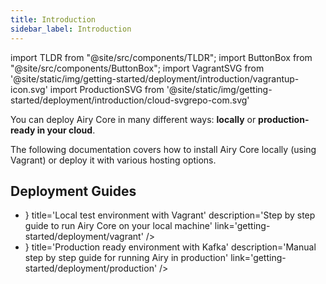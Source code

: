 ```yaml
---
title: Introduction
sidebar_label: Introduction
---
```


import TLDR from "@site/src/components/TLDR";
import ButtonBox from "@site/src/components/ButtonBox";
import VagrantSVG from '@site/static/img/getting-started/deployment/introduction/vagrantup-icon.svg'
import ProductionSVG from '@site/static/img/getting-started/deployment/introduction/cloud-svgrepo-com.svg'

<TLDR>

You can deploy Airy Core in many different ways: **locally** or
**production-ready in your cloud**.

 </TLDR>

The following documentation covers how to install Airy Core locally (using
Vagrant) or deploy it with various hosting options.

## Deployment Guides

<ul style={{
    listStyleType: "none",
    padding: 0
}}>

<li style={{
    marginBottom: '12px'
}}>
<ButtonBox 
    icon={() => <VagrantSVG />}    
    title='Local test environment with Vagrant' 
    description='Step by step guide to run Airy Core on your local machine' 
    link='getting-started/deployment/vagrant'
/>
</li>

<li style={{
    marginBottom: '12px'
}}>
<ButtonBox 
    icon={() => <ProductionSVG />}    
    title='Production ready environment with Kafka' 
    description='Manual step by step guide for running Airy in production' 
    link='getting-started/deployment/production'
/>
</li>

</ul>
